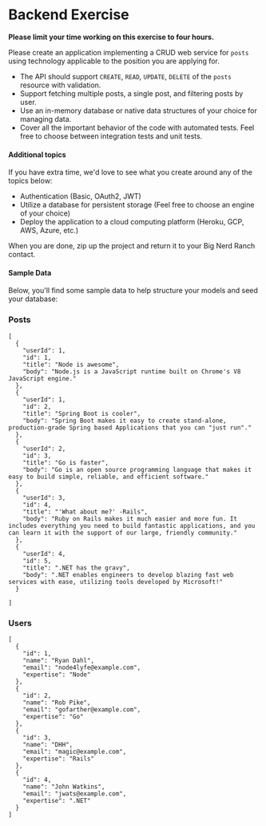 # Backend Exercise

**Please limit your time working on this exercise to four hours.**

Please create an application implementing a CRUD web service for `posts` using technology applicable to the position you are applying for.

- The API should support `CREATE`, `READ`, `UPDATE`, `DELETE` of the `posts` resource with validation.
- Support fetching multiple posts, a single post, and filtering posts by user.
- Use an in-memory database or native data structures of your choice for managing data. 
- Cover all the important behavior of the code with automated tests. Feel free to choose between integration tests and unit tests.

#### Additional topics

If you have extra time, we'd love to see what you create around any of the topics below:

- Authentication (Basic, OAuth2, JWT)
- Utilize a database for persistent storage (Feel free to choose an engine of your choice)
- Deploy the application to a cloud computing platform (Heroku, GCP, AWS, Azure, etc.)

When you are done, zip up the project and return it to your Big Nerd Ranch contact.

#### Sample Data

Below, you'll find some sample data to help structure your models and seed your database:

### Posts

```
[
  {
    "userId": 1,
    "id": 1,
    "title": "Node is awesome",
    "body": "Node.js is a JavaScript runtime built on Chrome's V8 JavaScript engine."
  },
  {
    "userId": 1,
    "id": 2,
    "title": "Spring Boot is cooler",
    "body": "Spring Boot makes it easy to create stand-alone, production-grade Spring based Applications that you can "just run"."
  },
  {
    "userId": 2,
    "id": 3,
    "title": "Go is faster",
    "body": "Go is an open source programming language that makes it easy to build simple, reliable, and efficient software."
  },
  {
    "userId": 3,
    "id": 4,
    "title": "'What about me?' -Rails",
    "body": "Ruby on Rails makes it much easier and more fun. It includes everything you need to build fantastic applications, and you can learn it with the support of our large, friendly community."
  },
  {
    "userId": 4,
    "id": 5,
    "title": ".NET has the gravy",
    "body": ".NET enables engineers to develop blazing fast web services with ease, utilizing tools developed by Microsoft!"
  }
  
]
```

### Users

```
[
  {
    "id": 1,
    "name": "Ryan Dahl",
    "email": "node4lyfe@example.com",
    "expertise": "Node"
  },
  {
    "id": 2,
    "name": "Rob Pike",
    "email": "gofarther@example.com",
    "expertise": "Go"
  },
  {
    "id": 3,
    "name": "DHH",
    "email": "magic@example.com",
    "expertise": "Rails"
  },
  {
    "id": 4,
    "name": "John Watkins",
    "email": "jwats@example.com",
    "expertise": ".NET"
  }
]
```
